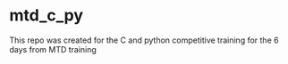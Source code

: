 # mtd_c_py
This repo was created for the C and python competitive training for the 6 days from MTD training

